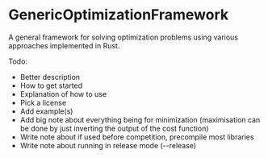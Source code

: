 # GenericOptimizationFramework
 A general framework for solving optimization problems using various approaches implemented in Rust.

Todo:
- Better description
- How to get started
- Explanation of how to use
- Pick a license
- Add example(s)
- Add big note about everything being for minimization (maximisation can be done by just inverting the output of the cost function)
- Write note about if used before competition, precompile most libraries
- Write note about running in release mode (--release)